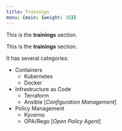 ```yaml
---
title: Trainings
menu: {main: {weight: 30}}
---
```


This is the **trainings** section.

This is the **trainings** section.

It has several categories:
- Containers
  - Kubernetes
  - Docker
- Infrastructure as Code
  - Terraform
  - Ansible [*Configuration Management*]
- Policy Management
  - Kyverno
  - OPA/Rego [*Open Policy Agent*]


